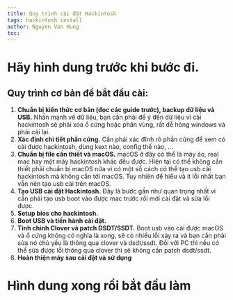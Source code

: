 ```yaml
---
title: Quy trình cài đặt Hackintosh
tags: hackintosh install
author: Nguyen Van Hung
toc:
---
```


# Hãy hình dung trước khi bước đi.

## Quy trình cơ bản để bắt đầu cài:
1. __Chuẩn bị kiến thức cơ bản (đọc các guide trước), backup dữ liệu và USB.__ Nhấn mạnh về dữ liệu, bạn cần phải để ý đến dữ liệu vì cài hackintosh sẽ phải xóa ổ cứng hoặc phân vùng, rất dễ hỏng windows và phải cài lại.
2. __Xác định chi tiết phần cứng.__ Cần phải xác đĩnh rõ phần cứng để xem có cài được hackintosh, dùng kext nào, config thế nào, ...
3. __Chuẩn bị file cần thiết và macOS.__ macOS ở đây có thể là máy ảo, real mac hay một máy hackintosh khác đều được. Hiện tại có thể không cần thiết phải chuẩn bị macOS nữa vì có một số cách có thể tạo usb cài hackintosh mà không cần tới macOS. Tuy nhiên để hiểu và ít lỗi nhất bạn vẫn nên tạo usb cài trên macOS.
4. __Tạo USB cài đặt Hackintosh.__ Đây là bước gần như quan trọng nhất vì cần phải tạo usb boot vào được mac trước rồi mới cài đặt và sửa lỗi được.
5. __Setup bios cho hackintosh.__
6. __Boot USB và tiến hành cài đặt.__
7. __Tinh chỉnh Clover và patch DSDT/SSDT.__ Boot usb vào cài được macOS và ổ cứng không có nghĩa là xong, sẽ có nhiều lỗi xảy ra và bạn cần phải sửa nó chủ yếu là thông qua clover và dsdt/ssdt. Đối với PC thì nếu có thể sửa được lỗi thông qua clover thì sẽ không cần patch dsdt/ssdt.
8. __Hoàn thiện máy sau cài đặt và sử dụng__

# Hình dung xong rồi bắt đầu làm
